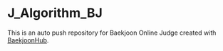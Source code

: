 # J_Algorithm_BJ
This is an auto push repository for Baekjoon Online Judge created with [BaekjoonHub](https://github.com/BaekjoonHub/BaekjoonHub).
